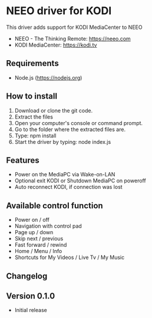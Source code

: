 # NEEO driver for KODI
This driver adds support for KODI MediaCenter to NEEO

* NEEO - The Thinking Remote: https://neeo.com
* KODI MediaCenter: https://kodi.tv

## Requirements
* Node.js (https://nodejs.org)

## How to install
1.  Download or clone the git code.
2.  Extract the files
3.  Open your computer's console or command prompt.
4.  Go to the folder where the extracted files are.
5.  Type: npm install
6.  Start the driver by typing: node index.js

## Features
* Power on the MediaPC via Wake-on-LAN
* Optional exit KODI or Shutdown MediaPC on poweroff
* Auto reconnect KODI, if connection was lost

## Available control function
* Power on / off
* Navigation with control pad
* Page up / down
* Skip next / previous
* Fast forward / rewind
* Home / Menu / Info
* Shortcuts for My Videos / Live Tv / My Music

## Changelog

## Version 0.1.0
- Initial release